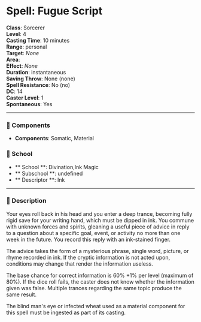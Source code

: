 
# Spell: Fugue Script
**Class**: Sorcerer  
**Level**: 4  
**Casting Time**: 10 minutes  
**Range**: personal  
**Target**: _None_  
**Area**:   
**Effect**: _None_  
**Duration**: instantaneous  
**Saving Throw**: None (none)  
**Spell Resistance**: No (no)  
**DC**: 14  
**Caster Level**: 1  
**Spontaneous**: Yes

---

### 🔮 Components
- **Components**: Somatic, Material

### 🏫 School
- ** School **: Divination,Ink Magic
- ** Subschool **: undefined
- ** Descriptor **: Ink
---

### 📜 Description
Your eyes roll back in his head and you enter a deep trance, becoming fully rigid save for your writing hand, which must be dipped in ink. You commune with unknown forces and spirits, gleaning a useful piece of advice in reply to a question about a specific goal, event, or activity no more than one week in the future. You record this reply with an ink-stained finger.

The advice takes the form of a mysterious phrase, single word, picture, or rhyme recorded in ink. If the cryptic information is not acted upon, conditions may change that render the information useless.

The base chance for correct information is 60% +1% per level (maximum of 80%). If the dice roll fails, the caster does not know whether the information given was false. Multiple trances regarding the same topic produce the same result.

The blind man's eye or infected wheat used as a material component for this spell must be ingested as part of its casting.

